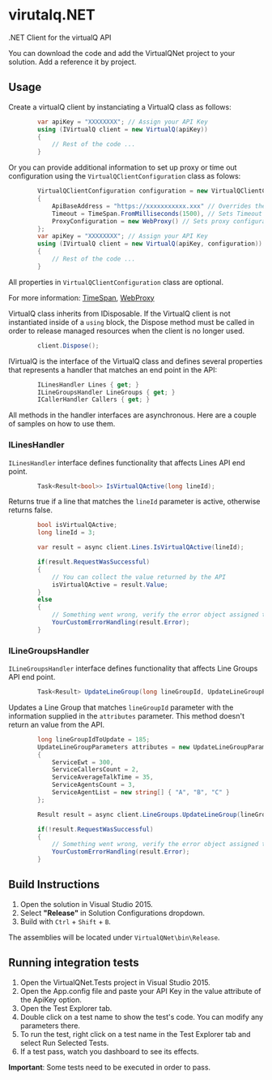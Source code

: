 # virutalq.NET
.NET Client for the virtualQ API

You can download the code and add the VirtualQNet project to your solution. Add a reference it by project.

## Usage

Create a virtualQ client by instanciating a VirtualQ class as follows:

```cs
        var apiKey = "XXXXXXXX"; // Assign your API Key
        using (IVirtualQ client = new VirtualQ(apiKey))
        {
            // Rest of the code ...
        }
```

Or you can provide additional information to set up proxy or time out configuration using the `VirtualQClientConfiguration` class as folows:

```cs
        VirtualQClientConfiguration configuration = new VirtualQClientConfiguration
        {
            ApiBaseAddress = "https://xxxxxxxxxxx.xxx" // Overrides the default API base Url
            Timeout = TimeSpan.FromMilliseconds(1500), // Sets Timeout to 1.5 seconds
            ProxyConfiguration = new WebProxy() // Sets proxy configuration using a WebProxy class
        };        
        var apiKey = "XXXXXXXX"; // Assign your API Key
        using (IVirtualQ client = new VirtualQ(apiKey, configuration))
        {
            // Rest of the code ...
        }
```

All properties in `VirtualQClientConfiguration` class are optional.

For more information:
[TimeSpan](https://msdn.microsoft.com/en-us/library/system.timespan(v=vs.110).aspx),
[WebProxy](https://msdn.microsoft.com/en-us/library/system.net.webproxy(v=vs.110).aspx)

VirtualQ class inherits from IDisposable. If the VirtualQ client is not instantiated inside of a `using` block, the Dispose method must be called in order to release managed resources when the client is no longer used.

```cs
        client.Dispose();
```

IVirtualQ is the interface of the VirtualQ class and defines several properties that represents a handler that matches an end point in the API:

```cs
        ILinesHandler Lines { get; }
        ILineGroupsHandler LineGroups { get; }
        ICallerHandler Callers { get; }
```

All methods in the handler interfaces are asynchronous. Here are a couple of samples on how to use them.

### ILinesHandler

`ILinesHandler` interface defines functionality that affects Lines API end point.

```cs
        Task<Result<bool>> IsVirtualQActive(long lineId);
```

Returns true if a line that matches the `lineId` parameter is active, otherwise  returns false.

```cs
        bool isVirtualQActive;
        long lineId = 3;

        var result = async client.Lines.IsVirtualQActive(lineId);

        if(result.RequestWasSuccessful) 
        {
            // You can collect the value returned by the API
            isVirtualQActive = result.Value;
        }
        else
        {
            // Something went wrong, verify the error object assigned to the Error property
            YourCustomErrorHandling(result.Error);
        }
```

### ILineGroupsHandler

`ILineGroupsHandler` interface defines functionality that affects Line Groups API end point.

```cs
        Task<Result> UpdateLineGroup(long lineGroupId, UpdateLineGroupParameters attributes);
```

Updates a Line Group that matches `lineGroupId` parameter with the information supplied in the `attributes` parameter. This method doesn't return an value from the API.

```cs
        long lineGroupIdToUpdate = 185;
        UpdateLineGroupParameters attributes = new UpdateLineGroupParameters
        {
            ServiceEwt = 300,
            ServiceCallersCount = 2,
            ServiceAverageTalkTime = 35,
            ServiceAgentsCount = 3,
            ServiceAgentList = new string[] { "A", "B", "C" }
        };

        Result result = async client.LineGroups.UpdateLineGroup(lineGroupIdToUpdate, attributes);

        if(!result.RequestWasSuccessful)
        {
            // Something went wrong, verify the error object assigned to the Error property
            YourCustomErrorHandling(result.Error);
        }
```


## Build Instructions

1. Open the solution in Visual Studio 2015.
2. Select **"Release"** in Solution Configurations dropdown.
3. Build with `Ctrl` + `Shift` + `B`.

The assemblies will be located under `VirtualQNet\bin\Release`.

## Running integration tests

1. Open the VirtualQNet.Tests project in Visual Studio 2015.
2. Open the App.config file and paste your API Key in the value attribute of the ApiKey option.
3. Open the Test Explorer tab.
4. Double click on a test name to show the test's code. You can modify any parameters there.
5. To run the test, right click on a test name in the Test Explorer tab and select Run Selected Tests.
6. If a test pass, watch you dashboard to see its effects.

**Important**: Some tests need to be executed in order to pass.